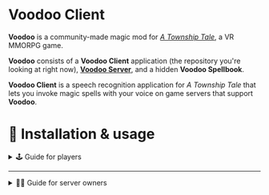 # Voodoo Client

**Voodoo** is a community-made magic mod for [_A Township Tale_](https://townshiptale.com/), a VR MMORPG game.

**Voodoo** consists of a **Voodoo Client** application (the repository you're looking at right now), [**Voodoo Server**](https://github.com/mdingena/att-voodoo-server), and a hidden **Voodoo Spellbook**.

**Voodoo Client** is a speech recognition application for _A Township Tale_ that lets you invoke magic spells with your voice on game servers that support **Voodoo**.

# 🚀 Installation & usage

<details>
<summary>🕹️ Guide for players</summary>

🚧 Details unknown yet. Stay tuned for future updates.

</details>

---

<details>
<summary>👩‍🔧 Guide for server owners</summary>

Adding Voodoo to your server is really easy!

1. Launch the game.
1. Pull up your server's management panel in the Overworld.
1. Invite `Voodoo Mod` to join your server group.
1. In the Launcher, assign `Voodoo Mod` to the `Owner` role.

Our bot will connect to your server automatically and your players will now be able to use Voodoo on your server.

### Who is Voodoo Mod?

`Voodoo Mod` is our bot account. It's an account that allows `Voodoo Mod` to connect to servers as a player with a role, which is required to let bots send console commands.

### Why does the `Voodoo Mod` account need `Owner` privileges?

`Voodoo Mod` needs to have the correct privileges to enable sending console commands to your server. If `Voodoo Mod` cannot send console commands, players will not be able to use Voodoo magic.

### What sort of console commands does Voodoo send to my server?

Players will not be able to dictate which console commands are sent to your server. Players using Voodoo can only send predefined requests to our bot, which translates the request to the actual console commands. These commands are used to **spawn** and **destroy** items on your server, but only items stored in the player's inventory are destroyed. This happens when players cast a spell that requires material components to be stored in their belt slots.

Generally speaking, players will not be able to create a high volume of items out of thin air. Voodoo spells require material components, so to create new items, other items must be consumed first. This greatly reduces the rate at which players can potentially spam your server with items.

</details>
